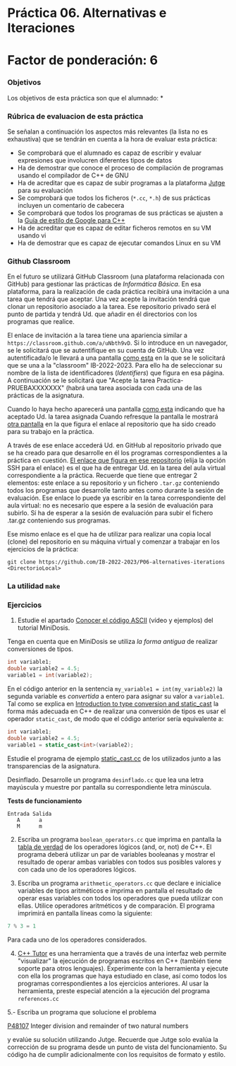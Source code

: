 # Práctica 06. Alternativas e Iteraciones

# Factor de ponderación: 6

### Objetivos
Los objetivos de esta práctica son que el alumnado:
* 

### Rúbrica de evaluacion de esta práctica
Se señalan a continuación los aspectos más relevantes (la lista no es exhaustiva) que se tendrán en cuenta a la hora de evaluar esta práctica:
* Se comprobará que el alumnado es capaz de escribir y evaluar expresiones que involucren diferentes tipos de
datos
* Ha de demostrar que conoce el proceso de compilación de programas usando el compilador de C++ de GNU
* Ha de acreditar que es capaz de subir programas a la plataforma 
[Jutge](https://jutge.org/)
para su evaluación
* Se comprobará que todos los ficheros (`*.cc`, `*.h`) de sus prácticas incluyen un comentario de cabecera
* Se comprobará que todos los programas de sus prácticas se ajusten a la
[Guía de estilo de Google para C++](https://google.github.io/styleguide/cppguide.html) 
* Ha de acreditar que es capaz de editar ficheros remotos en su VM usando vi
* Ha de demostrar que es capaz de ejecutar comandos Linux en su VM

### Github Classroom
En el futuro se utilizará GitHub Classroom (una plataforma relacionada con GitHub) para gestionar las
prácticas de *Informática Básica*.
En esa plataforma, para la realización de cada práctica recibirá una invitación a una tarea que tendrá que
aceptar.
Una vez acepte la invitación tendrá que clonar un repositorio asociado a la tarea.
Ese repositorio privado será el punto de partida y tendrá Ud. que añadir en él directorios con los programas
que realice.

El enlace de invitación a la tarea tiene una apariencia similar a
`https://classroom.github.com/a/uNbth9vD`.
Si lo introduce en un navegador, se le solicitará que se autentifique en su cuenta de GitHub.
Una vez autentificada/o le llevará a una pantalla
[como esta](https://raw.githubusercontent.com/IB-2022-2023/P06-alternatives-iterations/main/join-the-classroom-22-23.png?token=GHSAT0AAAAAAB2KIDMDGVFSGV5ZPKCEIPJQY2WOHQQ)
en la que se le solicitará que se una a la "classroom" IB-2022-2023.
Para ello ha de seleccionar su nombre de la lista de identificadores (*Identifiers*) que figura en esa página.
A continuación se le solicitará que "Acepte la tarea Practica-PRUEBAXXXXXXX" (habrá una tarea asociada con
cada una de las prácticas de la asignatura.

Cuando lo haya hecho aparecerá una pantalla 
[como esta](https://raw.githubusercontent.com/IB-2022-2023/P06-alternatives-iterations/main/accepted.png?token=GHSAT0AAAAAAB2KIDMCQ75PHT2TCKF2HUPSY2WOOPQ)
indicando que ha aceptado Ud. la tarea asignada
Cuando refresque la pantalla le mostrará 
[otra pantalla](https://raw.githubusercontent.com/IB-2022-2023/P06-alternatives-iterations/main/ready.png?token=GHSAT0AAAAAAB2KIDMDZNDJL6P5KDO3N4OEY2WOPIA)
en la que figura el enlace al repositorio que ha sido creado
para su trabajo en la práctica.

A través de ese enlace accederá Ud. en GitHub al repositorio privado que se ha creado para que desarrolle en
él los programas correspondientes a la práctica en cuestión.
[El enlace que figura en ese repositorio](https://raw.githubusercontent.com/IB-2022-2023/P06-alternatives-iterations/main/link.png?token=GHSAT0AAAAAAB2KIDMCQ4Z4HTEU2RJWWXDCY2WOQCA)
(elija la opción SSH para el enlace) es el que ha de entregar Ud. en la tarea del aula virtual correspondiente a la práctica.
Recuerde que tiene que entregar 2 elementos: este enlace a su repositorio y un fichero `.tar.gz` conteniendo
todos los programas que desarrolle tanto antes como durante la sesión de evaluación.
Ese enlace lo puede ya escribir en la tarea correspondiente del aula virtual: no es necesario que espere a la
sesión de evaluación para subirlo.
Sí ha de esperar a la sesión de evaluación para subir el fichero .tar.gz conteniendo sus programas.

Ese mismo enlace es el que ha de utilizar para realizar una copia local (clone) del repositorio en su máquina
virtual y comenzar a trabajar en los ejercicios de la práctica:

```
git clone https://github.com/IB-2022-2023/P06-alternatives-iterations <DirectorioLocal>
```

### La utilidad `make`


### Ejercicios
1. Estudie el apartado 
[Conocer el código ASCII](http://www.minidosis.org/#/temas/Cpp.Expresiones)
(vídeo y ejemplos) del tutorial MiniDosis.

Tenga en cuenta que en MiniDosis se utiliza *la forma antigua* de realizar conversiones de tipos.
```cpp
int variable1;
double variable2 = 4.5;
variable1 = int(variable2);
```
En el código anterior en la sentencia `my_variable1 = int(my_variable2)` la segunda variable es *convertida* a
entero para asignar su valor a `variable1`.
Tal como se explica en
[Introduction to type conversion and
static_cast](https://www.learncpp.com/cpp-tutorial/introduction-to-type-conversion-and-static_cast/)
la forma más adecuada en C++ de realizar una conversión de tipos es usar el operador `static_cast`, de modo
que el código anterior sería equivalente a:
```cpp
int variable1;
double variable2 = 4.5;
variable1 = static_cast<int>(variable2);
```
Estudie el programa de ejemplo
[static_cast.cc](https://github.com/IB-2022-2023/IB-class-code-examples/blob/master/IntroductionToC%2B%2B/static_cast.cc)
de los utilizados junto a las transparencias de la asignatura.

Desinflado. Desarrolle un programa `desinflado.cc` que lea una letra mayúscula y muestre por pantalla su
correspondiente letra minúscula.

**Tests de funcionamiento**
```
Entrada Salida
   A      a
   M      m
```

2. Escriba un programa `boolean_operators.cc` que imprima en pantalla la
[tabla de verdad](https://en.wikipedia.org/wiki/Truth_table#Truth_table_for_all_binary_logical_operators)
de los operadores lógicos (and, or, not) de C++.
El programa deberá utilizar un par de variables booleanas y mostrar el resultado de operar ambas variables con
todos sus posibles valores y con cada uno de los operadores lógicos.

3. Escriba un programa `arithmetic_operators.cc` que declare e inicialice variables de tipos aritméticos e
imprima en pantalla el resultado de operar esas variables con todos los operadores que pueda utilizar con
ellas.
Utilice operadores aritméticos y de comparación.
El programa imprimirá en pantalla líneas como la siguiente:
```cpp
7 % 3 = 1
```
Para cada uno de los operadores considerados.

4. [C++ Tutor](http://pythontutor.com/cpp.html#mode=edit) es una herramienta que a través de una interfaz web
permite "visualizar" la ejecución de programas escritos en C++ (también tiene soporte para otros lenguajes).
Experimente con la herramienta y ejecute con ella los programas que haya estudiado en clase, así como todos
los programas correspondientes a los ejercicios anteriores.
Al usar la herramienta, preste especial atención a la ejecución del programa `references.cc`

5.- Escriba un programa que solucione el problema 

[P48107](https://jutge.org/problems/P48107) Integer division and remainder of two natural numbers

y evalúe su solución utilizando Jutge.
Recuerde que Jutge solo evalúa la corrección de su programa desde un punto de vista del funcionamiento.
Su código ha de cumplir adicionalmente con los requisitos de formato y estilo.
